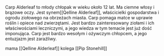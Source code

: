 Carp Alderleaf to młody chłopak w wieku około 12 lat. Ma ciemne włosy i brązowe oczy. Jest synem[[Qelline Alderleaf]], właścicielki gospodarstwa i ogrodu ziołowego na obrzeżach miasta. Carp pomaga matce w uprawie roślin i opiece nad zwierzętami. Jest bardzo zainteresowany ziołami i ich właściwościami leczniczymi, a jego wiedza w tym temacie jest już dość imponująca. Carp jest bardzo wesołym i ożywczym chłopcem, a jego entuzjazm jest zaraźliwy.

mama [[Qelline Alderleaf]]
kolega [[Pip Stonehill]]

